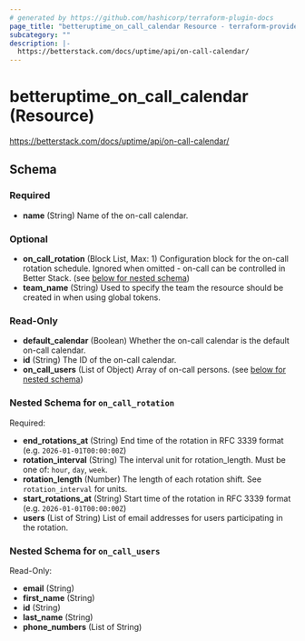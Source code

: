 ```yaml
---
# generated by https://github.com/hashicorp/terraform-plugin-docs
page_title: "betteruptime_on_call_calendar Resource - terraform-provider-better-uptime"
subcategory: ""
description: |-
  https://betterstack.com/docs/uptime/api/on-call-calendar/
---
```


# betteruptime_on_call_calendar (Resource)

https://betterstack.com/docs/uptime/api/on-call-calendar/



<!-- schema generated by tfplugindocs -->
## Schema

### Required

- **name** (String) Name of the on-call calendar.

### Optional

- **on_call_rotation** (Block List, Max: 1) Configuration block for the on-call rotation schedule. Ignored when omitted - on-call can be controlled in Better Stack. (see [below for nested schema](#nestedblock--on_call_rotation))
- **team_name** (String) Used to specify the team the resource should be created in when using global tokens.

### Read-Only

- **default_calendar** (Boolean) Whether the on-call calendar is the default on-call calendar.
- **id** (String) The ID of the on-call calendar.
- **on_call_users** (List of Object) Array of on-call persons. (see [below for nested schema](#nestedatt--on_call_users))

<a id="nestedblock--on_call_rotation"></a>
### Nested Schema for `on_call_rotation`

Required:

- **end_rotations_at** (String) End time of the rotation in RFC 3339 format (e.g. `2026-01-01T00:00:00Z`)
- **rotation_interval** (String) The interval unit for rotation_length. Must be one of: `hour`, `day`, `week`.
- **rotation_length** (Number) The length of each rotation shift. See `rotation_interval` for units.
- **start_rotations_at** (String) Start time of the rotation in RFC 3339 format (e.g. `2026-01-01T00:00:00Z`)
- **users** (List of String) List of email addresses for users participating in the rotation.


<a id="nestedatt--on_call_users"></a>
### Nested Schema for `on_call_users`

Read-Only:

- **email** (String)
- **first_name** (String)
- **id** (String)
- **last_name** (String)
- **phone_numbers** (List of String)


